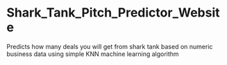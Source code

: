 # Shark_Tank_Pitch_Predictor_Website
Predicts how many deals you will get from shark tank based on numeric business data using simple KNN machine learning algorithm
